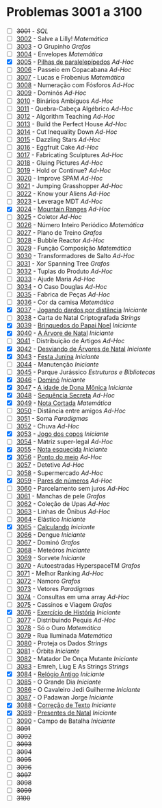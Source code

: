 # Problemas 3001 a 3100

  - [ ] ~~3001~~ - *SQL*
  - [ ] [3002](https://www.urionlinejudge.com.br/judge/pt/problems/view/3002) - Salve a Lilly! *Matemática*
  - [ ] [3003](https://www.urionlinejudge.com.br/judge/pt/problems/view/3003) - O Grupinho *Grafos*
  - [ ] [3004](https://www.urionlinejudge.com.br/judge/pt/problems/view/3004) - Envelopes *Matemática*
  - [x] [3005](https://www.urionlinejudge.com.br/judge/pt/problems/view/3005) - [Pilhas de paralelepípedos](https://github.com/potigol/URI-Potigol/blob/master/src/3001-3100/3005.poti) *Ad-Hoc*
  - [ ] [3006](https://www.urionlinejudge.com.br/judge/pt/problems/view/3006) - Passeio em Copacabana *Ad-Hoc*
  - [ ] [3007](https://www.urionlinejudge.com.br/judge/pt/problems/view/3007) - Lucas e Frobenius *Matemática*
  - [ ] [3008](https://www.urionlinejudge.com.br/judge/pt/problems/view/3008) - Numeração com Fósforos *Ad-Hoc*
  - [ ] [3009](https://www.urionlinejudge.com.br/judge/pt/problems/view/3009) - Dominós *Ad-Hoc*
  - [ ] [3010](https://www.urionlinejudge.com.br/judge/pt/problems/view/3010) - Binários Ambíguos *Ad-Hoc*
  - [ ] [3011](https://www.urionlinejudge.com.br/judge/pt/problems/view/3011) - Quebra-Cabeça Algébrico *Ad-Hoc*
  - [ ] [3012](https://www.urionlinejudge.com.br/judge/pt/problems/view/3012) - Algorithm Teaching *Ad-Hoc*
  - [ ] [3013](https://www.urionlinejudge.com.br/judge/pt/problems/view/3013) - Build the Perfect House *Ad-Hoc*
  - [ ] [3014](https://www.urionlinejudge.com.br/judge/pt/problems/view/3014) - Cut Inequality Down *Ad-Hoc*
  - [ ] [3015](https://www.urionlinejudge.com.br/judge/pt/problems/view/3015) - Dazzling Stars *Ad-Hoc*
  - [ ] [3016](https://www.urionlinejudge.com.br/judge/pt/problems/view/3016) - Eggfruit Cake *Ad-Hoc*
  - [ ] [3017](https://www.urionlinejudge.com.br/judge/pt/problems/view/3017) - Fabricating Sculptures *Ad-Hoc*
  - [ ] [3018](https://www.urionlinejudge.com.br/judge/pt/problems/view/3018) - Gluing Pictures *Ad-Hoc*
  - [ ] [3019](https://www.urionlinejudge.com.br/judge/pt/problems/view/3019) - Hold or Continue? *Ad-Hoc*
  - [ ] [3020](https://www.urionlinejudge.com.br/judge/pt/problems/view/3020) - Improve SPAM *Ad-Hoc*
  - [ ] [3021](https://www.urionlinejudge.com.br/judge/pt/problems/view/3021) - Jumping Grasshopper *Ad-Hoc*
  - [ ] [3022](https://www.urionlinejudge.com.br/judge/pt/problems/view/3022) - Know your Aliens *Ad-Hoc*
  - [ ] [3023](https://www.urionlinejudge.com.br/judge/pt/problems/view/3023) - Leverage MDT *Ad-Hoc*
  - [x] [3024](https://www.urionlinejudge.com.br/judge/pt/problems/view/3024) - [Mountain Ranges](https://github.com/potigol/URI-Potigol/blob/master/src/3001-3100/3024.poti) *Ad-Hoc*
  - [ ] [3025](https://www.urionlinejudge.com.br/judge/pt/problems/view/3025) - Coletor *Ad-Hoc*
  - [ ] [3026](https://www.urionlinejudge.com.br/judge/pt/problems/view/3026) - Número Inteiro Periódico *Matemática*
  - [ ] [3027](https://www.urionlinejudge.com.br/judge/pt/problems/view/3027) - Plano de Treino *Grafos*
  - [ ] [3028](https://www.urionlinejudge.com.br/judge/pt/problems/view/3028) - Bubble Reactor *Ad-Hoc*
  - [ ] [3029](https://www.urionlinejudge.com.br/judge/pt/problems/view/3029) - Função Composição *Matemática*
  - [ ] [3030](https://www.urionlinejudge.com.br/judge/pt/problems/view/3030) - Transformadores de Salto *Ad-Hoc*
  - [ ] [3031](https://www.urionlinejudge.com.br/judge/pt/problems/view/3031) - Xor Spanning Tree *Grafos*
  - [ ] [3032](https://www.urionlinejudge.com.br/judge/pt/problems/view/3032) - Tuplas do Produto *Ad-Hoc*
  - [ ] [3033](https://www.urionlinejudge.com.br/judge/pt/problems/view/3033) - Ajude Maria *Ad-Hoc*
  - [ ] [3034](https://www.urionlinejudge.com.br/judge/pt/problems/view/3034) - O Caso Douglas *Ad-Hoc*
  - [ ] [3035](https://www.urionlinejudge.com.br/judge/pt/problems/view/3035) - Fabrica de Peças *Ad-Hoc*
  - [ ] [3036](https://www.urionlinejudge.com.br/judge/pt/problems/view/3036) - Cor da camisa *Matemática*
  - [x] [3037](https://www.urionlinejudge.com.br/judge/pt/problems/view/3037) - [Jogando dardos por distância](https://github.com/potigol/URI-Potigol/blob/master/src/3001-3100/3037.poti) *Iniciante*
  - [ ] [3038](https://www.urionlinejudge.com.br/judge/pt/problems/view/3038) - Carta de Natal Criptografada *Strings*
  - [x] [3039](https://www.urionlinejudge.com.br/judge/pt/problems/view/3039) - [Brinquedos do Papai Noel](https://github.com/potigol/URI-Potigol/blob/master/src/3001-3100/3039.poti) *Iniciante*
  - [x] [3040](https://www.urionlinejudge.com.br/judge/pt/problems/view/3040) - [A Árvore de Natal](https://github.com/potigol/URI-Potigol/blob/master/src/3001-3100/3040.poti) *Iniciante*
  - [ ] [3041](https://www.urionlinejudge.com.br/judge/pt/problems/view/3041) - Distribuição de Artigos *Ad-Hoc*
  - [x] [3042](https://www.urionlinejudge.com.br/judge/pt/problems/view/3042) - [Desviando de Árvores de Natal](https://github.com/potigol/URI-Potigol/blob/master/src/3001-3100/3042.poti) *Iniciante*
  - [x] [3043](https://www.urionlinejudge.com.br/judge/pt/problems/view/3043) - [Festa Junina](https://github.com/potigol/URI-Potigol/blob/master/src/3001-3100/3043.poti) *Iniciante*
  - [ ] [3044](https://www.urionlinejudge.com.br/judge/pt/problems/view/3044) - Manutenção *Iniciante*
  - [ ] [3045](https://www.urionlinejudge.com.br/judge/pt/problems/view/3045) - Parque Jurássico *Estruturas e Bibliotecas*
  - [x] [3046](https://www.urionlinejudge.com.br/judge/pt/problems/view/3046) - [Dominó](https://github.com/potigol/URI-Potigol/blob/master/src/3001-3100/3046.poti) *Iniciante*
  - [x] [3047](https://www.urionlinejudge.com.br/judge/pt/problems/view/3047) - [A idade de Dona Mônica](https://github.com/potigol/URI-Potigol/blob/master/src/3001-3100/3047.poti) *Iniciante*
  - [x] [3048](https://www.urionlinejudge.com.br/judge/pt/problems/view/3048) - [Sequência Secreta](https://github.com/potigol/URI-Potigol/blob/master/src/3001-3100/3048.poti) *Ad-Hoc*
  - [x] [3049](https://www.urionlinejudge.com.br/judge/pt/problems/view/3049) - [Nota Cortada](https://github.com/potigol/URI-Potigol/blob/master/src/3001-3100/3049.poti) *Matemática*
  - [ ] [3050](https://www.urionlinejudge.com.br/judge/pt/problems/view/3050) - Distância entre amigos *Ad-Hoc*
  - [ ] [3051](https://www.urionlinejudge.com.br/judge/pt/problems/view/3051) - Soma *Paradigmas*
  - [ ] [3052](https://www.urionlinejudge.com.br/judge/pt/problems/view/3052) - Chuva *Ad-Hoc*
  - [x] [3053](https://www.urionlinejudge.com.br/judge/pt/problems/view/3053) - [Jogo dos copos](https://github.com/potigol/URI-Potigol/blob/master/src/3001-3100/3053.poti) *Iniciante*
  - [ ] [3054](https://www.urionlinejudge.com.br/judge/pt/problems/view/3054) - Matriz super-legal *Ad-Hoc*
  - [x] [3055](https://www.urionlinejudge.com.br/judge/pt/problems/view/3055) - [Nota esquecida](https://github.com/potigol/URI-Potigol/blob/master/src/3001-3100/3055.poti) *Iniciante*
  - [x] [3056](https://www.urionlinejudge.com.br/judge/pt/problems/view/3056) - [Ponto do meio](https://github.com/potigol/URI-Potigol/blob/master/src/3001-3100/3056.poti) *Ad-Hoc*
  - [ ] [3057](https://www.urionlinejudge.com.br/judge/pt/problems/view/3057) - Detetive *Ad-Hoc*
  - [ ] [3058](https://www.urionlinejudge.com.br/judge/pt/problems/view/3058) - Supermercado *Ad-Hoc*
  - [x] [3059](https://www.urionlinejudge.com.br/judge/pt/problems/view/3059) - [Pares de números](https://github.com/potigol/URI-Potigol/blob/master/src/3001-3100/3059.poti) *Ad-Hoc*
  - [ ] [3060](https://www.urionlinejudge.com.br/judge/pt/problems/view/3060) - Parcelamento sem juros *Ad-Hoc*
  - [ ] [3061](https://www.urionlinejudge.com.br/judge/pt/problems/view/3061) - Manchas de pele *Grafos*
  - [ ] [3062](https://www.urionlinejudge.com.br/judge/pt/problems/view/3062) - Coleção de Upas *Ad-Hoc*
  - [ ] [3063](https://www.urionlinejudge.com.br/judge/pt/problems/view/3063) - Linhas de Ônibus *Ad-Hoc*
  - [ ] [3064](https://www.urionlinejudge.com.br/judge/pt/problems/view/3064) - Elástico *Iniciante*
  - [x] [3065](https://www.urionlinejudge.com.br/judge/pt/problems/view/3065) - [Calculando](https://github.com/potigol/URI-Potigol/blob/master/src/3001-3100/3065.poti) *Iniciante*
  - [ ] [3066](https://www.urionlinejudge.com.br/judge/pt/problems/view/3066) - Dengue *Iniciante*
  - [ ] [3067](https://www.urionlinejudge.com.br/judge/pt/problems/view/3067) - Dominó *Grafos*
  - [ ] [3068](https://www.urionlinejudge.com.br/judge/pt/problems/view/3068) - Meteóros *Iniciante*
  - [ ] [3069](https://www.urionlinejudge.com.br/judge/pt/problems/view/3069) - Sorvete *Iniciante*
  - [ ] [3070](https://www.urionlinejudge.com.br/judge/pt/problems/view/3070) - Autoestradas HyperspaceTM *Grafos*
  - [ ] [3071](https://www.urionlinejudge.com.br/judge/pt/problems/view/3071) - Melhor Ranking *Ad-Hoc*
  - [ ] [3072](https://www.urionlinejudge.com.br/judge/pt/problems/view/3072) - Namoro *Grafos*
  - [ ] [3073](https://www.urionlinejudge.com.br/judge/pt/problems/view/3073) - Vetores *Paradigmas*
  - [ ] [3074](https://www.urionlinejudge.com.br/judge/pt/problems/view/3074) - Consultas em uma array  *Ad-Hoc*
  - [ ] [3075](https://www.urionlinejudge.com.br/judge/pt/problems/view/3075) - Cassinos e Viagem *Grafos*
  - [x] [3076](https://www.urionlinejudge.com.br/judge/pt/problems/view/3076) - [Exercício de História](https://github.com/potigol/URI-Potigol/blob/master/src/3001-3100/3076.poti) *Iniciante*
  - [ ] [3077](https://www.urionlinejudge.com.br/judge/pt/problems/view/3077) - Distribuindo Pequis *Ad-Hoc*
  - [ ] [3078](https://www.urionlinejudge.com.br/judge/pt/problems/view/3078) - Só o Ouro *Matemática*
  - [ ] [3079](https://www.urionlinejudge.com.br/judge/pt/problems/view/3079) - Rua Iluminada *Matemática*
  - [ ] [3080](https://www.urionlinejudge.com.br/judge/pt/problems/view/3080) - Proteja os Dados *Strings*
  - [ ] [3081](https://www.urionlinejudge.com.br/judge/pt/problems/view/3081) - Órbita *Iniciante*
  - [ ] [3082](https://www.urionlinejudge.com.br/judge/pt/problems/view/3082) - Matador De Onça Mutante *Iniciante*
  - [ ] [3083](https://www.urionlinejudge.com.br/judge/pt/problems/view/3083) - Emreh, Liug E As Strings *Strings*
  - [x] [3084](https://www.urionlinejudge.com.br/judge/pt/problems/view/3084) - [Relógio Antigo](https://github.com/potigol/URI-Potigol/blob/master/src/3001-3100/3084.poti) *Iniciante*
  - [ ] [3085](https://www.urionlinejudge.com.br/judge/pt/problems/view/3085) - O Grande Dia *Iniciante*
  - [ ] [3086](https://www.urionlinejudge.com.br/judge/pt/problems/view/3086) - O Cavaleiro Jedi Guilherme *Iniciante*
  - [ ] [3087](https://www.urionlinejudge.com.br/judge/pt/problems/view/3087) - O Padawan Jorge *Iniciante*
  - [x] [3088](https://www.urionlinejudge.com.br/judge/pt/problems/view/3088) - [Correção de Texto](https://github.com/potigol/URI-Potigol/blob/master/src/3001-3100/3088.poti) *Iniciante*
  - [x] [3089](https://www.urionlinejudge.com.br/judge/pt/problems/view/3089) - [Presentes de Natal](https://github.com/potigol/URI-Potigol/blob/master/src/3001-3100/3089.poti) *Iniciante*
  - [ ] [3090](https://www.urionlinejudge.com.br/judge/pt/problems/view/3090) - Campo de Batalha *Iniciante*
  - [ ] ~~3091~~
  - [ ] ~~3092~~
  - [ ] ~~3093~~
  - [ ] ~~3094~~
  - [ ] ~~3095~~
  - [ ] ~~3096~~
  - [ ] ~~3097~~
  - [ ] ~~3098~~
  - [ ] ~~3099~~
  - [ ] ~~3100~~